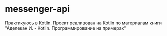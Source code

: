 # messenger-api
Практикуюсь в Kotlin. Проект реализован на Kotlin по материалам книги "Аделекан И. - Kotlin. Программирование на примерах"
